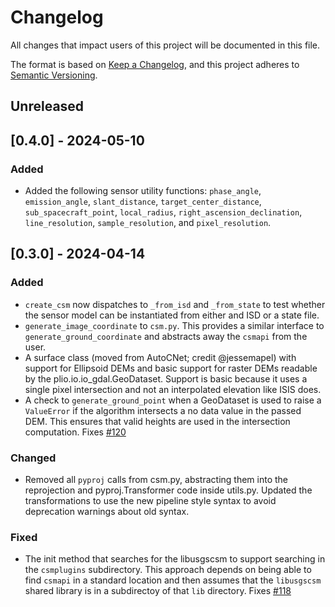# Changelog

All changes that impact users of this project will be documented in this file.

The format is based on [Keep a Changelog](https://keepachangelog.com/en/1.0.0/),
and this project adheres to [Semantic Versioning](https://semver.org/spec/v2.0.0.html).

<!---
This document is intended for users of the applications and API. Changes to things
like tests should not be noted in this document.

When updating this file for a PR, add an entry for your change under Unreleased
and one of the following headings:
 - Added - for new features.
 - Changed - for changes in existing functionality.
 - Deprecated - for soon-to-be removed features.
 - Removed - for now removed features.
 - Fixed - for any bug fixes.
 - Security - in case of vulnerabilities.

If the heading does not yet exist under Unreleased, then add it as a 3rd heading,
with three #.


When preparing for a public release candidate add a new 2nd heading, with two #, under
Unreleased with the version number and the release date, in year-month-day
format. Then, add a link for the new version at the bottom of this document and
update the Unreleased link so that it compares against the latest release tag.


When preparing for a bug fix release create a new 2nd heading above the Fixed
heading to indicate that only the bug fixes and security fixes are in the bug fix
release.
-->

## Unreleased

## [0.4.0] - 2024-05-10

### Added
- Added the following sensor utility functions: `phase_angle`, `emission_angle`, `slant_distance`, `target_center_distance`, `sub_spacecraft_point`, `local_radius`, `right_ascension_declination`, `line_resolution`, `sample_resolution`, and `pixel_resolution`.


## [0.3.0] - 2024-04-14

### Added
- `create_csm` now dispatches to `_from_isd` and `_from_state` to test whether the sensor model can be instantiated from either and ISD or a state file.
- `generate_image_coordinate` to `csm.py`. This provides a similar interface to `generate_ground_coordinate` and abstracts away the `csmapi` from the user.
- A surface class (moved from AutoCNet; credit @jessemapel) with support for Ellipsoid DEMs and basic support for raster DEMs readable by the plio.io.io_gdal.GeoDataset. Support is basic because it uses a single pixel intersection and not an interpolated elevation like ISIS does.
- A check to `generate_ground_point` when a GeoDataset is used to raise a `ValueError` if the algorithm intersects a no data value in the passed DEM. This ensures that valid heights are used in the intersection computation. Fixes [#120](https://github.com/DOI-USGS/knoten/issues/120)

### Changed
- Removed all `pyproj` calls from csm.py, abstracting them into the reprojection and pyproj.Transformer code inside utils.py. Updated the transformations to use the new pipeline style syntax to avoid deprecation warnings about old syntax.

### Fixed
- The init method that searches for the libusgscsm to support searching in the `csmplugins` subdirectory. This approach depends on being able to find `csmapi` in a standard location and then assumes that the `libusgscsm` shared library is in a subdirectoy of that `lib` directory. Fixes [#118](https://github.com/DOI-USGS/knoten/issues/118)

